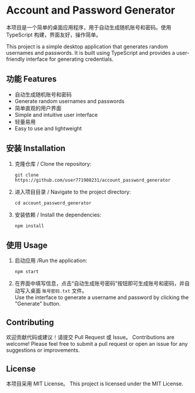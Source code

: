 # Account and Password Generator
本项目是一个简单的桌面应用程序，用于自动生成随机账号和密码。使用 TypeScript 构建，界面友好，操作简单。

This project is a simple desktop application that generates random usernames and passwords. It is built using TypeScript and provides a user-friendly interface for generating credentials.

## 功能 Features
- 自动生成随机账号和密码
- Generate random usernames and passwords
- 简单直观的用户界面
- Simple and intuitive user interface
- 轻量易用
- Easy to use and lightweight

## 安装 Installation

1. 克隆仓库 / Clone the repository:
   ```
   git clone https://github.com/user771908231/account_password_generator
   ```

2. 进入项目目录 / Navigate to the project directory:
   ```
   cd account_password_generator
   ```

3. 安装依赖 / Install the dependencies:
   ```
   npm install
   ```

## 使用 Usage

1. 启动应用 /Run the application:
   ```
   npm start
   ```

2. 在界面中填写信息，点击“自动生成账号密码”按钮即可生成账号和密码，并自动写入桌面 `账号密码.txt` 文件。  
   Use the interface to generate a username and password by clicking the "Generate" button.

## Contributing

欢迎贡献代码或建议！请提交 Pull Request 或 Issue。 
Contributions are welcome! Please feel free to submit a pull request or open an issue for any suggestions or improvements.

## License

本项目采用 MIT License。 
This project is licensed under the MIT License.